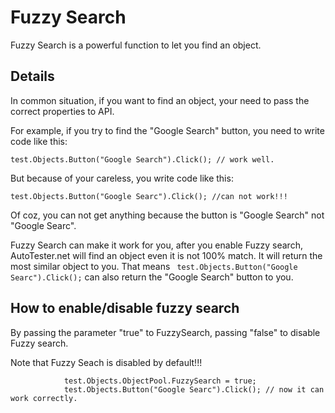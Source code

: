 # Fuzzy Search #

Fuzzy Search is a powerful function to let you find an object.


## Details ##

In common situation, if you want to find an object, your need to pass the correct properties to API.

For example, if you try to find the "Google Search" button, you need to write code like this:
```
test.Objects.Button("Google Search").Click(); // work well.
```

But because of your careless, you write code like this:
```
test.Objects.Button("Google Searc").Click(); //can not work!!!
```
Of coz, you can not get anything because the button is "Google Search" not "Google Searc".

Fuzzy Search can make it work for you, after you enable Fuzzy search, AutoTester.net will find an object even it is not 100% match. It will return the most similar object to you.
That means `  test.Objects.Button("Google Searc").Click(); ` can also return the "Google Search" button to you.


## How to enable/disable fuzzy search ##

By passing the parameter "true" to FuzzySearch, passing "false" to disable Fuzzy search.

Note that Fuzzy Seach is disabled by default!!!
```
            test.Objects.ObjectPool.FuzzySearch = true;
            test.Objects.Button("Google Searc").Click(); // now it can work correctly.
```